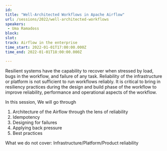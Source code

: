 ```yaml
---
id: 
title: "Well-Architected Workflows in Apache Airflow"
url: /sessions/2022/well-architected-workflows
speakers:
 - Uma Ramadoss
block: 
slot: 
track: Airflow in the enterprise
time_start: 2022-01-01T17:00:00.000Z
time_end: 2022-01-01T18:00:00.000Z

---
```


Resilient systems have the capability to recover when stressed by load, bugs in the workflow, and failure of any task. Reliability of the infrastructure or platform is not sufficient to run workflows reliably. It is critical to bring in resiliency practices during the design and build phase of the workflow to improve reliability, performance and operational aspects of the workflow.
 
 In this session, We will go through
 1. Architecture of the Airflow through the lens of reliability
 2. Idempotency
 3. Designing for failures
 4. Applying back pressure
 5. Best practices
 
 What we do not cover: Infrastructure/Platform/Product reliability